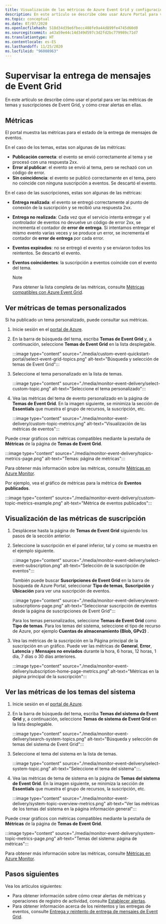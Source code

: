 ```yaml
---
title: Visualización de las métricas de Azure Event Grid y configuración de alertas
description: En este artículo se describe cómo usar Azure Portal para ver las métricas de temas y suscripciones de Azure Event Grid, y cómo crear alertas en ellas.
ms.topic: conceptual
ms.date: 07/07/2020
ms.openlocfilehash: 518d34d39e6fbecc408fe9a44d899fe4745d60d0
ms.sourcegitcommit: a43a59e44c14d349d597c3d2fd2bc779989c71d7
ms.translationtype: HT
ms.contentlocale: es-ES
ms.lasthandoff: 11/25/2020
ms.locfileid: "96008963"
---
```

# <a name="monitor-event-grid-message-delivery"></a>Supervisar la entrega de mensajes de Event Grid 
En este artículo se describe cómo usar el portal para ver las métricas de temas y suscripciones de Event Grid, y cómo crear alertas en ellas. 

## <a name="metrics"></a>Métricas

El portal muestra las métricas para el estado de la entrega de mensajes de eventos.

En el caso de los temas, estas son algunas de las métricas:

* **Publicación correcta**: el evento se envió correctamente al tema y se procesó con una respuesta 2xx.
* **Error al publicar**: el evento se envió al tema, pero se rechazó con un código de error.
* **Sin coincidencia**: el evento se publicó correctamente en el tema, pero no coincide con ninguna suscripción a eventos. Se descartó el evento.

En el caso de las suscripciones, estas son algunas de las métricas:

* **Entrega realizada**: el evento se entregó correctamente al punto de conexión de la suscripción y se recibió una respuesta 2xx.
* **Entrega no realizada**: Cada vez que el servicio intenta entregar y el controlador de eventos no devuelve un código de error 2xx, se incrementa el contador de **error de entrega**. Si intentamos entregar el mismo evento varias veces y se produce un error, se incrementa el contador de **error de entrega** por cada error.
* **Eventos expirados**: no se entregó el evento y se enviaron todos los reintentos. Se descartó el evento.
* **Eventos coincidentes**: la suscripción a eventos coincide con el evento del tema.

    > [!NOTE]
    > Para obtener la lista completa de las métricas, consulte [Métricas compatibles con Azure Event Grid](metrics.md).

## <a name="view-custom-topic-metrics"></a>Ver métricas de temas personalizados

Si ha publicado un tema personalizado, puede consultar sus métricas. 

1. Inicie sesión en el [portal de Azure](https://portal.azure.com/).
2. En la barra de búsqueda del tema, escriba **Temas de Event Grid** y, a continuación, seleccione **Temas de Event Grid** en la lista desplegable. 

    :::image type="content" source="./media/custom-event-quickstart-portal/select-event-grid-topics.png" alt-text="Búsqueda y selección de temas de Event Grid":::
3. Seleccione el tema personalizado en la lista de temas. 

    :::image type="content" source="./media/monitor-event-delivery/select-custom-topic.png" alt-text="Seleccione el tema personalizado":::
4. Vea las métricas del tema de evento personalizado en la página de **Temas de Event Grid**. En la imagen siguiente, se minimiza la sección de **Essentials** que muestra el grupo de recursos, la suscripción, etc. 

    :::image type="content" source="./media/monitor-event-delivery/custom-topic-metrics.png" alt-text="Visualización de las métricas de eventos":::

Puede crear gráficos con métricas compatibles mediante la pestaña de **Métricas** de la página de **Temas de Event Grid**.

:::image type="content" source="./media/monitor-event-delivery/topics-metrics-page.png" alt-text="Temas: página de métricas":::

Para obtener más información sobre las métricas, consulte [Métricas en Azure Monitor](../azure-monitor/platform/data-platform-metrics.md).

Por ejemplo, vea el gráfico de métricas para la métrica de **Eventos publicados**.

:::image type="content" source="./media/monitor-event-delivery/custom-topic-metrics-example.png" alt-text="Métrica de eventos publicados":::


## <a name="view-subscription-metrics"></a>Visualización de las métricas de suscripción
1. Desplácese hasta la página de **Temas de Event Grid** siguiendo los pasos de la sección anterior. 
2. Seleccione la suscripción en el panel inferior, tal y como se muestra en el ejemplo siguiente. 

    :::image type="content" source="./media/monitor-event-delivery/select-event-subscription.png" alt-text="Selección de la suscripción de eventos":::    

    También puede buscar **Suscripciones de Event Grid** en la barra de búsqueda de Azure Portal, seleccionar **Tipo de temas**, **Suscripción** y **Ubicación** para ver una suscripción de eventos. 

    :::image type="content" source="./media/monitor-event-delivery/event-subscriptions-page.png" alt-text="Seleccionar suscripción de eventos desde la página de suscripciones de Event Grid":::        

    Para los temas personalizados, seleccione **Temas de Event Grid** como **Tipo de temas**. Para los temas del sistema, seleccione el tipo de recurso de Azure, por ejemplo **Cuentas de almacenamiento (Blob, GPv2)** . 
3. Vea las métricas de la suscripción en la Página principal de la suscripción en un gráfico. Puede ver las métricas de **General**, **Error**, **Latencia** y **Mensajes no enviados** durante la hora, 6 horas, 12 horas, 1 día, 7 días o 30 días anteriores. 

    :::image type="content" source="./media/monitor-event-delivery/subscription-home-page-metrics.png" alt-text="Métricas en la página principal de la suscripción":::    

## <a name="view-system-topic-metrics"></a>Ver las métricas de los temas del sistema

1. Inicie sesión en el [portal de Azure](https://portal.azure.com/).
2. En la barra de búsqueda del tema, escriba **Temas del sistema de Event Grid** y, a continuación, seleccione **Temas de sistema de Event Grid** en la lista desplegable. 

    :::image type="content" source="./media/monitor-event-delivery/search-system-topics.png" alt-text="Búsqueda y selección de temas del sistema de Event Grid":::
3. Seleccione el tema del sistema en la lista de temas. 

    :::image type="content" source="./media/monitor-event-delivery/select-system-topic.png" alt-text="Seleccione el tema del sistema":::.
4. Vea las métricas de tema de sistema en la página de **Temas del sistema de Event Grid**. En la imagen siguiente, se minimiza la sección de **Essentials** que muestra el grupo de recursos, la suscripción, etc. 

    :::image type="content" source="./media/monitor-event-delivery/system-topic-overview-metrics.png" alt-text="Ver las métricas de los temas del sistema en la página información general":::

Puede crear gráficos con métricas compatibles mediante la pestaña de **Métricas** de la página de **Temas de Event Grid**.

:::image type="content" source="./media/monitor-event-delivery/system-topic-metrics-page.png" alt-text="Temas del sistema: página de métricas":::

Para obtener más información sobre las métricas, consulte [Métricas en Azure Monitor](../azure-monitor/platform/data-platform-metrics.md).


## <a name="next-steps"></a>Pasos siguientes
Vea los artículos siguientes:

- Para obtener información sobre cómo crear alertas de métricas y operaciones de registro de actividad, consulte [Establecer alertas](set-alerts.md).
- Para obtener información acerca de los reintentos y las entregas de eventos, consulte [Entrega y reintento de entrega de mensajes de Event Grid](delivery-and-retry.md).
